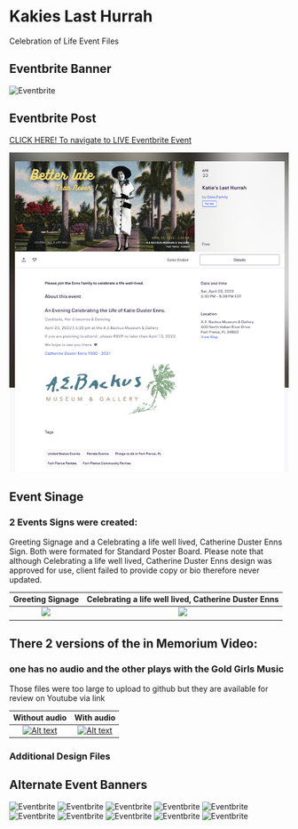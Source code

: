 # Kakies Last Hurrah
Celebration of Life Event Files
## Eventbrite Banner
![Eventbrite](https://github.com/f-marquez/Kakies_last_hurrah/blob/main/EventBanner/9.png)
## Eventbrite Post
[CLICK HERE! To navigate to LIVE Eventbrite Event](https://www.eventbrite.com/e/katies-last-hurrah-tickets-311857563367)

![Titanic](https://github.com/f-marquez/Kakies_last_hurrah/blob/main/Screen%20Shot%202022-04-23%20at%2012.20.03%20AM.png)


## Event Sinage
### 2 Events Signs were created:
Greeting Signage and a Celebrating a life well lived, Catherine Duster Enns Sign. Both were formated for Standard Poster Board.
Please note that although Celebrating a life well lived, Catherine Duster Enns design was approved for use, client failed to provide copy or bio therefore never updated.

Greeting Signage| Celebrating a life well lived, Catherine Duster Enns
:-------------------------:|:-------------------------:
![](https://github.com/f-marquez/Kakies_last_hurrah/blob/main/Better%20late%20Than%20Never%20!/3.png)  |  ![](https://github.com/f-marquez/Kakies_last_hurrah/blob/main/Better%20late%20Than%20Never%20!/4.png)


## There 2 versions of the in Memorium Video: 
### one has no audio and the other plays with the Gold Girls Music
 Those files were too large to upload to github but they are available for review on Youtube via link
 
 Without audio             | With audio
:-------------------------:|:-------------------------:
[![Alt text](https://img.youtube.com/vi/eQSYu4JPQUE/0.jpg)](https://www.youtube.com/watch?v=eQSYu4JPQUE)  | [![Alt text](https://img.youtube.com/vi/eQSYu4JPQUE/0.jpg)](https://www.youtube.com/watch?v=eQSYu4JPQUE) 


### Additional Design Files
 ## Alternate Event Banners
 ![Eventbrite](https://github.com/f-marquez/Kakies_last_hurrah/blob/main/EventBanner/2.png)
 ![Eventbrite](https://github.com/f-marquez/Kakies_last_hurrah/blob/main/EventBanner/3.png)
 ![Eventbrite](https://github.com/f-marquez/Kakies_last_hurrah/blob/main/EventBanner/4.png)
 ![Eventbrite](https://github.com/f-marquez/Kakies_last_hurrah/blob/main/EventBanner/5.png)
 ![Eventbrite](https://github.com/f-marquez/Kakies_last_hurrah/blob/main/EventBanner/6.png)
 ![Eventbrite](https://github.com/f-marquez/Kakies_last_hurrah/blob/main/EventBanner/7.png)
 ![Eventbrite](https://github.com/f-marquez/Kakies_last_hurrah/blob/main/EventBanner/8.png)
 ![Eventbrite](https://github.com/f-marquez/Kakies_last_hurrah/blob/main/EventBanner/10.png)
 ![Eventbrite](https://github.com/f-marquez/Kakies_last_hurrah/blob/main/EventBanner/11.png)
 ![Eventbrite](https://github.com/f-marquez/Kakies_last_hurrah/blob/main/EventBanner/12.png) 
 

